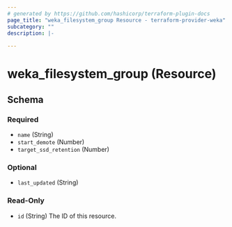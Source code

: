 ```yaml
---
# generated by https://github.com/hashicorp/terraform-plugin-docs
page_title: "weka_filesystem_group Resource - terraform-provider-weka"
subcategory: ""
description: |-
  
---
```


# weka_filesystem_group (Resource)





<!-- schema generated by tfplugindocs -->
## Schema

### Required

- `name` (String)
- `start_demote` (Number)
- `target_ssd_retention` (Number)

### Optional

- `last_updated` (String)

### Read-Only

- `id` (String) The ID of this resource.


